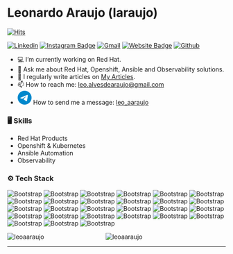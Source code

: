 # Leonardo Araujo (laraujo)

[![Hits](https://hits.seeyoufarm.com/api/count/incr/badge.svg?url=https%3A%2F%2Fgithub.com%2Fleoaaraujo%2Fleoaaraujo&count_bg=%2379C83D&title_bg=%23555555&icon=&icon_color=%23E7E7E7&title=Profile+Views&edge_flat=false)](https://hits.seeyoufarm.com)

[![Linkedin](https://img.shields.io/badge/-LinkedIn-blue?style=flat&logo=Linkedin&logoColor=white)](https://www.linkedin.com/in/leonardo-alves-de-araujo/)
[![Instagram Badge](https://img.shields.io/badge/-Instagram-purple?logo=instagram&logoColor=white&link=https://instagram.com/leo_adearaujo/)](https://www.instagram.com/leo_adearaujo)
[![Gmail](https://img.shields.io/badge/-Gmail-c14438?style=flat&logo=Gmail&logoColor=white)](mailto:leo.alvesdearaujo@gmail.com)
[![Website Badge](https://img.shields.io/badge/-Website-c14438?style=flat&logo=Google-Chrome&logoColor=white&link=https://github.com/leoaaraujo/articles)](https://github.com/leoaaraujo/articles)
[![Github](https://img.shields.io/github/followers/leoaaraujo?label=Follow&style=social)](https://github.com/leoaaraujo)

- 💻 I’m currently working on Red Hat.
- 💬 Ask me about Red Hat, Openshift, Ansible and Observability solutions.
- 📝 I regularly write articles on [My Articles](https://github.com/leoaaraujo/articles).
- 📫 How to reach me: leo.alvesdearaujo@gmail.com
- ![small-light-telegram](https://github.com/CLorant/readme-social-icons/blob/main/small/colored/telegram.svg) How to send me a message: [leo_aaraujo](https://t.me/leo_aaraujo)


### 🖥 Skills

- Red Hat Products
- Openshift & Kubernetes
- Ansible Automation
- Observability
### ⚙️ Tech Stack

![Bootstrap](https://img.shields.io/badge/-Linux-05122A?style=for-the-badge&logo=Linux&color=353535) ![Bootstrap](https://img.shields.io/badge/-Red%20Hat-05122A?style=for-the-badge&logo=Red-Hat&color=353535) ![Bootstrap](https://img.shields.io/badge/-GitHub-05122A?style=for-the-badge&logo=GitHub&color=353535) ![Bootstrap](https://img.shields.io/badge/-Gitlab-05122A?style=for-the-badge&logo=Gitlab&color=353535) ![Bootstrap](https://img.shields.io/badge/-AzureDevops-05122A?style=for-the-badge&logo=AzureDevops&color=353535) ![Bootstrap](https://img.shields.io/badge/-Docker-05122A?style=for-the-badge&logo=Docker&color=353535) ![Bootstrap](https://img.shields.io/badge/-Podman-05122A?style=for-the-badge&logo=Podman&color=353535) ![Bootstrap](https://img.shields.io/badge/-Openshift-05122A?style=for-the-badge&logo=Openshift&color=353535) ![Bootstrap](https://img.shields.io/badge/-Kubernetes-05122A?style=for-the-badge&logo=Kubernetes&color=353535) ![Bootstrap](https://img.shields.io/badge/-Ansible-05122A?style=for-the-badge&logo=Ansible&color=353535) ![Bootstrap](https://img.shields.io/badge/-Terraform-05122A?style=for-the-badge&logo=Terraform&color=353535) ![Bootstrap](https://img.shields.io/badge/-Vagrant-05122A?style=for-the-badge&logo=Vagrant&color=353535) ![Bootstrap](https://img.shields.io/badge/-Virtualization-05122A?style=for-the-badge&logo=Virtualization&color=353535) ![Bootstrap](https://img.shields.io/badge/-MongoDB-05122A?style=for-the-badge&logo=MongoDB&color=353535) ![Bootstrap](https://img.shields.io/badge/-MySQL-05122A?style=for-the-badge&logo=MySQL&color=353535) ![Bootstrap](https://img.shields.io/badge/-PostgreSQL-05122A?style=for-the-badge&logo=PostgreSQL&color=353535) ![Bootstrap](https://img.shields.io/badge/-Grafana-05122A?style=for-the-badge&logo=Grafana&color=353535) ![Bootstrap](https://img.shields.io/badge/-Prometheus-05122A?style=for-the-badge&logo=Prometheus&color=353535) ![Bootstrap](https://img.shields.io/badge/-Datadog-05122A?style=for-the-badge&logo=Datadog&color=353535) ![Bootstrap](https://img.shields.io/badge/-Splunk-05122A?style=for-the-badge&logo=Splunk&color=353535) ![Bootstrap](https://img.shields.io/badge/-Elastic%20Stack-05122A?style=for-the-badge&logo=Elastic-Stack&color=353535) ![Bootstrap](https://img.shields.io/badge/-Zabbix-05122A?style=for-the-badge&logo=Zabbix&color=353535) ![Bootstrap](https://img.shields.io/badge/-Observability-05122A?style=for-the-badge&logo=Observability&color=353535) ![Bootstrap](https://img.shields.io/badge/-Visual%20Studio%20Code-05122A?style=for-the-badge&logo=Visual-Studio-Code&color=353535) ![Bootstrap](https://img.shields.io/badge/-aws-05122A?style=for-the-badge&logo=aws&color=353535) ![Bootstrap](https://img.shields.io/badge/-Azure%20Cloud-05122A?style=for-the-badge&logo=Azure-Cloud&color=353535) ![Bootstrap](https://img.shields.io/badge/-Google%20Cloud%20Platform-05122A?style=for-the-badge&logo=Google-Cloud-Platform&color=353535)

<div>
  <img width="45%" align="left" src="https://github-readme-stats.vercel.app/api/top-langs?username=leoaaraujo&show_icons=true&locale=en&layout=compact" alt="leoaaraujo" />
  <img width="50%"  src="https://github-readme-streak-stats.herokuapp.com/?user=leoaaraujo&" alt="leoaaraujo" />
</div>


---
